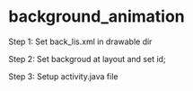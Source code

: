 # background_animation

Step 1:
  Set back_lis.xml in drawable dir
  
Step 2:
  Set backgroud at layout and set id;
  
Step 3:
  Setup activity.java file
